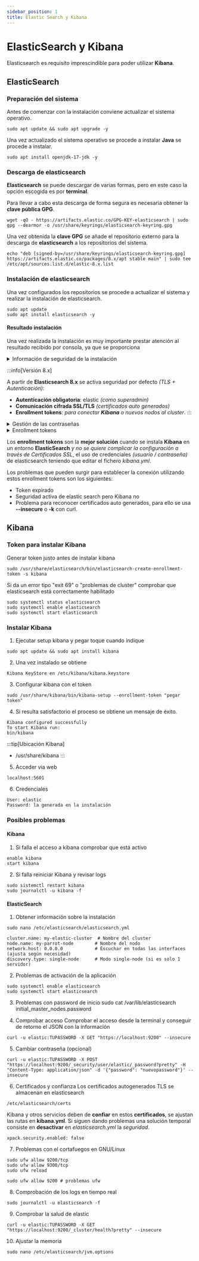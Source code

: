 ```yaml
---
sidebar_position: 1
title: Elastic Search y Kibana
---
```

# ElasticSearch y Kibana
Elasticsearch es requisito imprescindible para poder utilizar **Kibana**.

## ElasticSearch
### Preparación del sistema
Antes de comenzar con la instalación conviene actualizar el sistema operativo.
```
sudo apt update && sudo apt upgrade -y
```

Una vez actualizado el sistema operativo se procede a instalar **Java** se procede a instalar.

```
sudo apt install openjdk-17-jdk -y
```

### Descarga de elasticsearch
**Elasticsearch** se puede descargar de varias formas, pero en este caso la opción escogida es por **terminal**.

Para llevar a cabo esta descarga de forma segura es necesaria obtener la **clave pública GPG**.
```
wget -qO - https://artifacts.elastic.co/GPG-KEY-elasticsearch | sudo gpg --dearmor -o /usr/share/keyrings/elasticsearch-keyring.gpg
```
Una vez obtenida la **clave GPG** se añade el repositorio externo para la descarga de **elasticsearch** a los repositorios del sistema.
```
echo "deb [signed-by=/usr/share/keyrings/elasticsearch-keyring.gpg] https://artifacts.elastic.co/packages/8.x/apt stable main" | sudo tee /etc/apt/sources.list.d/elastic-8.x.list
```
### Instalación de elasticsearch
Una vez configurados los repositorios se procede a actualizar el sistema y realizar la instalación de elasticsearch.
```
sudo apt update 
sudo apt install elasticsearch -y
```

#### Resultado instalación
Una vez realizada la instalación es muy importante prestar atención al resultado recibido por consola, ya que se proporciona

<details>
<summary>
Información de seguridad de la instalación
</summary>

Authentication and authorization are enabled. **TLS** for the transport and **HTTP layers** is enabled and configured.

The **generated password** for the elastic built-in **superuser** is:
**J3q11Z4lUB7Vv8f5ioMh**

If this node should join an existing cluster, you can reconfigure this with
*'/usr/share/elasticsearch/bin/elasticsearch-reconfigure-node --enrollment-token 
"token-here"'* after creating an enrollment token on your existing cluster.

You can complete the following actions at any time:

**Reset the password** of the elastic built-in **superuser** with 
*'/usr/share/elasticsearch/bin/elasticsearch-reset-password -u elastic'*.

**Generate an enrollment token** for **Kibana instances** with 
*'/usr/share/elasticsearch/bin/elasticsearch-create-enrollment-token -s kibana'*.

**Generate an enrollment token** for **Elasticsearch nodes** with 
*'/usr/share/elasticsearch/bin/elasticsearch-create-enrollment-token -s node'*.

</details>

:::info[Versión 8.x]

A partir de **Elasticsearch 8.x** se activa seguridad por defecto *(TLS + Autenticación)*:
- **Autenticación obligatoria**: elastic *(como superadmin)*
- **Comunicación cifrada SSL/TLS** *(certificados auto generados)*
- **Enrollment tokens**: *para conectar **Kibana** o nuevos nodos al cluster*.
:::

<details>
<summary>
Gestión de las contraseñas
</summary>

La **contraseña inicial** de **elasticsearch** se almacena en la siguiente ruta
```
var/lib/elasticsearch/initial_master_nodes.password
```
En caso de perdida se puede generar una **nueva contraseña**
```
sudo /usr/share/elasticsearch/bin/elasticsearch-reset-password -u elastic
```
</details>

<details>
<summary>
Enrollment tokens
</summary>

Los **enrollment tokens** son *tokens de duración temporal* para que **Kibana** se pueda **unir** al *cluster de elasticsearch* de forma segura, poseen un **tiempo de vida** de **30 minutos**.

Su mayor ventaja es la facilidad para integrar elascticsearch y kibana sin tener que usar certificados de forma manual.

<b>Creación de un enrollment token para un user Kibana</b>
```
sudo /usr/share/elasticsearch/bin/elasticsearch-create-enrollment-token -s kibana
```

<b>Creación de un enrollment tolen para conectar nuevos nodos adicionales</b>
```
sudo /usr/share/elasticsearch/bin/elasticsearch-create-enrollment-token -s kibana
```
</details>


Los **enrollment tokens** son la **mejor solución** cuando se instala **Kibana** en un entorno **ElasticSearch** *y no se quiere complicar la configuración a través de Certificados SSL*, el uso de credenciales *(usuario / contraseña)* de elasticsearch teniendo que editar el fichero *kibana.yml*.

Los problemas que pueden surgir para establecer la conexión utilizando estos enrollment tokens son los siguientes:

- Token expirado
- Seguridad activa de elastic search pero Kibana no
- Problema para reconocer certificados auto generados, para ello se usa **--insecure** o **-k** con curl.

## Kibana
### Token para instalar Kibana
Generar token justo antes de instalar kibana
```
sudo /usr/share/elasticsearch/bin/elasticsearch-create-enrollment-token -s kibana
```
Si da un error tipo "exit 69" o "problemas de cluster" comprobar que elasticsearch está correctamente habilitado
```
sudo systemctl status elasticsearch
sudo systemctl enable elasticsearch
sudo systemctl start elasticsearch
```
### Instalar Kibana
1. Ejecutar setup kibana y pegar toque cuando indique
```
sudo apt update && sudo apt install kibana
```
2. Una vez instalado se obtiene
```
Kibana KeyStore en /etc/kibana/kibana.keystore
```
3. Configurar kibana con el token
```
sudo /usr/share/kibana/bin/kibana-setup --enrollment-token "pegar token"
```
4. Si resulta satisfactorio el proceso se obtiene un mensaje de éxito.
```
Kibana configured successfully
To start Kibana run:
bin/kibana
```
:::tip[Ubicación Kibana]
- /usr/share/kibana
:::
5. Acceder via web
```
localhost:5601
```
6. Credenciales
```
User: elastic
Password: la generada en la instalación
```

### Posibles problemas
#### Kibana
1. Si falla el acceso a kibana comprobar que está activo
```
enable kibana
start kibana
```
2. Si falla reiniciar Kibana y revisar logs
```
sudo sistemctl restart kibana
sudo journalctl -u kibana -f
```

#### ElasticSearch
1. Obtener información sobre la instalación
```
sudo nano /etc/elasticsearch/elasticsearch.yml

cluster.name: my-elastic-cluster  # Nombre del cluster
node.name: my-parrot-node        # Nombre del nodo
network.host: 0.0.0.0            # Escuchar en todas las interfaces (ajusta según necesidad)
discovery.type: single-node      # Modo single-node (si es solo 1 servidor)
```
2. Problemas de activación de la aplicación
```
sudo systemctl enable elasticsearch
sudo systemctl start elasticsearch
```

3. Problemas con password de inicio
sudo cat /var/lib/elasticsearch initial_master_nodes.password

4. Comprobar acceso 
Comprobar el acceso desde la terminal y conseguir de retorno el JSON con la información
```
curl -u elastic:TUPASSWORD -X GET "https://localhost:9200" --insecure
```

5. Cambiar contraseña (opcional)
```
curl -u elastic:TUPASSWORD -X POST "https://localhost:9200/_security/user/elastic/_password?pretty" -H "Content-Type: application/json" -d '{"password": "nuevopassword"}' --insecure
```
6. Certificados y confianza
Los certificados autogenerados TLS se almacenan en elasticsearch
```
/etc/elasticsearch/certs
```
Kibana y otros servicios deben de **confiar** en estos **certificados**, se ajustan las rutas en **kibana.yml**. Si siguen dando problemas una solución temporal consiste en **desactivar** en *elasticsearch.yml* la *seguridad*.
```
xpack.security.enabled: false
```
7. Problemas con el cortafuegos en GNU/Linux
```
sudo ufw allow 9200/tcp
sudo ufw allow 9300/tcp
sudo ufw reload

sudo ufw allow 9200 # problemas ufw
```
8. Comprobación de los logs en tiempo real
```
sudo journalctl -u elasticsearch -f
```
9. Comprobar la salud de elastic
```
curl -u elastic:TUPASSWORD -X GET "https://localhost:9200/_cluster/health?pretty" --insecure
```
10. Ajustar la memoria
```
sudo nano /etc/elasticsearch/jvm.options 
```










